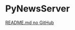 <!-- Este arquivo será sobrescrito automaticamente pelo workflow do GitHub Actions. -->

# PyNewsServer

[README.md no GitHub](https://github.com/PythonFloripa/PyNewsServer?tab=readme-ov-file#pynewsserver)
